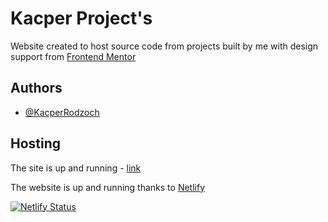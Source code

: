 # Kacper Project's

Website created to host source code from projects built by me with design support from [Frontend Mentor](https://www.frontendmentor.io/)

## Authors

- [@KacperRodzoch](https://github.com/kacperrodzoch)

## Hosting

The site is up and running - [link](https://frontend-mentor-kacper.netlify.app/)

The website is up and running thanks to [Netlify](https://www.netlify.com/)

[![Netlify Status](https://api.netlify.com/api/v1/badges/b37536cf-3415-4883-b768-a88e6bb633fa/deploy-status)](https://app.netlify.com/sites/frontend-mentor-kacper/deploys)
